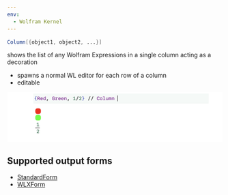 ```yaml
---
env:
  - Wolfram Kernel
---
```

```mathematica
Column[{object1, object2, ...}]
```

shows the list of any Wolfram Expressions in a single column acting as a decoration
- spawns a normal WL editor for each row of a column
- editable

![](../../../Screenshot%202024-03-27%20at%2020.26.43.png)



## Supported output forms
- [StandardForm](frontend/Reference/Formatting/StandardForm.md)
- [WLXForm](frontend/Reference/Formatting/WLXForm.md)